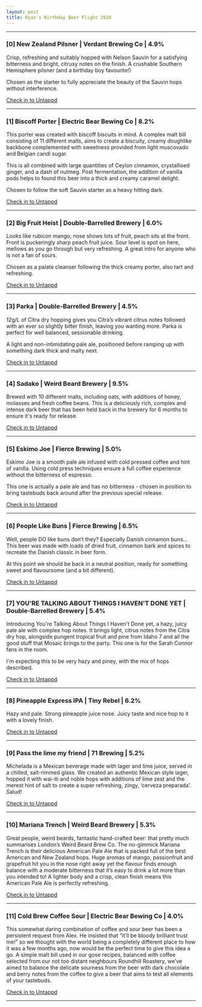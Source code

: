 ```yaml
---
layout: post
title: Ryan's Birthday Beer Flight 2020
---
```



---
### [0] New Zealand Pilsner | Verdant Brewing Co | 4.9%
Crisp, refreshing and suitably hopped with Nelson Sauvin for a satisfying bitterness and bright, citrusy notes on the finish. A crushable Southern Hemisphere pilsner (and a birthday boy favourite!)

Chosen as the starter to fully appreciate the beauty of the Sauvin hops without interference.

[Check in to Untappd](https://untappd.com/b/verdant-brewing-co-nz-pilsner/3834769)

****

### [1] Biscoff Porter | Electric Bear Bewing Co | 8.2%
This porter was created with biscoff biscuits in mind. A complex malt bill consisting of 11 different malts, aims to create a biscuity, creamy doughlike backbone complemented with sweetness provided from light muscovado and Belgian candi sugar.

This is all combined with large quantities of Ceylon cinnamon, crystallised ginger, and a dash of nutmeg. Post fermentation, the addition of vanilla pods helps to found this beer into a thick and creamy caramel delight.

Chosen to follow the soft Sauvin starter as a heavy hitting dark.

[Check in to Untappd](https://untappd.com/b/electric-bear-brewing-co-you-know-what-they-say-about-assumption/3811043)

****

### [2] Big Fruit Heist | Double-Barrelled Brewery | 6.0%
Looks like rubicon mango, nose shows lots of fruit, peach sits at the front. Front is puckeringly sharp peach fruit juice. Sour level is spot on here, mellows as you go through but very refreshing. A great intro for anyone who is not a fan of sours.

Chosen as a palate cleanser following the thick creamy porter, also tart and refreshing.

[Check in to Untappd](https://untappd.com/b/double-barrelled-brewery-the-big-fruit-heist/3705255)

****

### [3] Parka | Double-Barrelled Brewery | 4.5%
12g/L of Citra dry hopping gives you Citra’s vibrant citrus notes followed with an ever so slightly bitter finish, leaving you wanting more.
Parka is perfect for well balanced, sessionable drinking.

A light and non-intimidating pale ale, positioned before ramping up with something dark thick and malty next.

[Check in to Untappd](https://untappd.com/b/double-barrelled-brewery-parka/2851109)

****

### [4] Sadako | Weird Beard Brewery | 9.5%
Brewed with 10 different malts, including oats, with additions of honey, molasses and fresh coffee beans.  This is a deliciously rich, complex and intense dark beer that has been held back in the brewery for 6 months to ensure it's ready for release. 

[Check in to Untappd](https://untappd.com/b/weird-beard-brew-co-sadako/695861)

****

### [5] Eskimo Joe | Fierce Brewing | 5.0%
Eskimo Joe is a smooth pale ale infused with cold pressed coffee and hint of vanilla.  Using cold press techniques ensure a full coffee experience without the
bitterness of espresso.

This one is actually a pale ale and has no bitterness - chosen in position to bring tastebuds back around after the previous special release.

[Check in to Untappd](https://untappd.com/b/fierce-beer-eskimo-joe/1464177)

****

### [6] People Like Buns | Fierce Brewing | 6.5%
Well, people DO like buns don’t they? Especially Danish cinnamon buns... This beer was made with loads of dried fruit, cinnamon bark and spices to recreate the Danish classic in beer form.

At this point we should be back in a neutral position, ready for something sweet and flavoursome (and a bit different).

[Check in to Untappd](https://untappd.com/b/fierce-beer-people-like-buns/2921890)

****

### [7] YOU'RE TALKING ABOUT THINGS I HAVEN'T DONE YET | Double-Barrelled Brewery | 5.4%
Introducing You're Talking About Things I Haven't Done yet, a hazy, juicy pale ale with complex hop notes. It brings light, citrus notes from the Citra dry hop, alongside pungent tropical fruit and pine from Idaho 7 and all the good stuff that Mosaic brings to the party. This one is for the Sarah Connor fans in the room.

I'm expecting this to be very hazy and piney, with the mix of hops described.

[Check in to Untappd](https://untappd.com/b/double-barrelled-brewery-you-re-talking-about-things-i-haven-t-done-yet/3805739)

****

### [8] Pineapple Express IPA | Tiny Rebel | 6.2%
Hazy and pale. Strong pineapple juice nose. Juicy taste and nice hop to it with a lovely finish.

[Check in to Untappd](https://untappd.com/b/tiny-rebel-brewing-co-pineapple-express-ipa/3388120)

****

### [9] Pass the lime my friend | 71 Brewing | 5.2%
Michelada is a Mexican beverage made with lager and lime juice, served in a chilled, salt-rimmed glass. We created an authentic Mexican style lager, hopped it with wai-iti and noble hops with additions of lime zest and the merest hint of salt to create a super refreshing, zingy, ‘cerveza preparada’. Salud!

[Check in to Untappd](https://untappd.com/b/71-brewing-pass-the-lime-my-firend/3649009)

****

### [10] Mariana Trench | Weird Beard Brewery | 5.3%
Great people, weird beards, fantastic hand-crafted beer: that pretty much summarises London’s Weird Beard Brew Co. The no-gimmick Mariana Trench is their delicious American Pale Ale that is packed full of the best American and New Zealand hops. Huge aromas of mango, passionfruit and grapefruit hit you in the nose right away yet the flavour finds enough balance with a moderate bitterness that it’s easy to drink a lot more than you intended to! A lighter body and a crisp, clean finish means this American Pale Ale is perfectly refreshing.

[Check in to Untappd](https://untappd.com/b/weird-beard-brew-co-mariana-trench/331239)

****

### [11] Cold Brew Coffee Sour | Electric Bear Bewing Co | 4.0%
This somewhat daring combination of coffee and sour beer has been a persistent request from Alex. He insisted that “it’ll be bloody brilliant trust me!” so we thought with the world being a completely different place to how it was a few months ago, now would be the perfect time to give this idea a go.
A simple malt bill used in our gose recipes, balanced with coffee selected from our not too distant neighbours Roundhill Roastery, we’ve aimed to balance the delicate sourness from the beer with dark chocolate and berry notes from the coffee to give a beer that aims to test all elements of your tastebuds.

[Check in to Untappd](https://untappd.com/b/electric-bear-brewing-co-persistence-in-the-form-of-perseverance/3773012)

****

